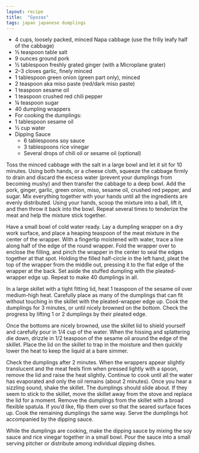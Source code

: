 ```yaml
---
layout: recipe
title:  "Gyozas"
tags: japan japanese dumplings
---
```

* 4 cups, loosely packed, minced Napa cabbage (use the frilly leafy half of the cabbage)
* ½ teaspoon table salt
* 9 ounces ground pork
* ½ tablespoon freshly grated ginger (with a Microplane grater)
* 2–3 cloves garlic, finely minced
* 1 tablespoon green onion (green part only), minced
* 2 teaspoon aka miso paste (red/dark miso paste)
* 1 teaspoon sesame oil
* 1 teaspoon crushed red chili pepper
* ¼ teaspoon sugar
* 40 dumpling wrappers
* For cooking the dumplings:
* 1 tablespoon sesame oil
* ½ cup water
* Dipping Sauce
  * 6 tablespoons soy sauce
  * 3 tablespoons rice vinegar
  * Several drops of chili oil or sesame oil (optional)

Toss the minced cabbage with the salt in a large bowl and let it sit for 10 minutes. Using both hands, or a cheese cloth, squeeze the cabbage firmly to drain and discard the excess water (prevent your dumplings from becoming mushy) and then transfer the cabbage to a deep bowl. Add the pork, ginger, garlic, green onion, miso, sesame oil, crushed red pepper, and sugar. Mix everything together with your hands until all the ingredients are evenly distributed. Using your hands, scoop the mixture into a ball, lift it, and then throw it back into the bowl. Repeat several times to tenderize the meat and help the mixture stick together.

Have a small bowl of cold water ready. Lay a dumpling wrapper on a dry work surface, and place a heaping teaspoon of the meat mixture in the center of the wrapper. With a fingertip moistened with water, trace a line along half of the edge of the round wrapper. Fold the wrapper over to enclose the filling, and pinch the wrapper in the center to seal the edges together at that spot. Holding the filled half-circle in the left hand, pleat the top of the wrapper from the middle out, pressing it to the flat edge of the wrapper at the back. Set aside the stuffed dumpling with the pleated-wrapper edge up. Repeat to make 40 dumplings in all.

In a large skillet with a tight fitting lid, heat 1 teaspoon of the sesame oil over medium-high heat. Carefully place as many of the dumplings that can fit without touching in the skillet with the pleated-wrapper edge up. Cook the dumplings for 3 minutes, or until nicely browned on the bottom. Check the progress by lifting 1 or 2 dumplings by their pleated edge.

Once the bottoms are nicely browned, use the skillet lid to shield yourself and carefully pour in 1/4 cup of the water. When the hissing and splattering die down, drizzle in 1/2 teaspoon of the sesame oil around the edge of the skillet. Place the lid on the skillet to trap in the moisture and then quickly lower the heat to keep the liquid at a bare simmer.

Check the dumplings after 2 minutes. When the wrappers appear slightly translucent and the meat feels firm when pressed lightly with a spoon, remove the lid and raise the heat slightly. Continue to cook until all the water has evaporated and only the oil remains (about 2 minutes). Once you hear a sizzling sound, shake the skillet. The dumplings should slide about. If they seem to stick to the skillet, move the skillet away from the stove and replace the lid for a moment. Remove the dumplings from the skillet with a broad flexible spatula. If you’d like, flip them over so that the seared surface faces up. Cook the remaining dumplings the same way. Serve the dumplings hot accompanied by the dipping sauce.

While the dumplings are cooking, make the dipping sauce by mixing the soy sauce and rice vinegar together in a small bowl. Pour the sauce into a small serving pitcher or distribute among individual dipping dishes.
